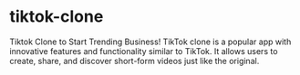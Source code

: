 # tiktok-clone
Tiktok Clone to Start Trending Business! TikTok clone is a popular app with innovative features and functionality similar to TikTok. It allows users to create, share, and discover short-form videos just like the original.
